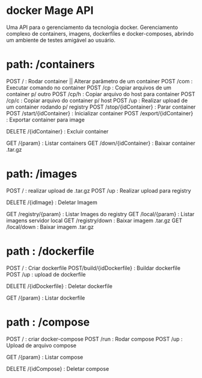# docker Mage API

Uma API para o gerenciamento da tecnologia docker. Gerenciamento complexo de containers, imagens, dockerfiles e docker-composes, abrindo um ambiente de testes amigável ao usuário.

# path: /containers

POST / : Rodar container || Alterar parâmetro de um container
POST /com : Executar comando no container
POST /cp : Copiar arquivos de um container p/ outro
POST /cp/h : Copiar arquivo do host para container
POST /cp/c : Copiar arquivo do container p/ host
POST /up : Realizar upload de um container rodando p/ registry
POST /stop/{idContainer} : Parar container
POST /start/{idContainer} : Inicializar container
POST /export/{idContainer} : Exportar container para image

DELETE /{idContainer} : Excluir container

GET /{param} : Listar containers
GET /down/{idContainer} : Baixar container .tar.gz

# path: /images

POST / : realizar upload de .tar.gz
POST /up : Realizar upload para registry

DELETE /{idImage} : Deletar Imagem

GET /registry/{param} : Listar Images do registry
GET /local/{param} : Listar imagens servidor local
GET /registry/down : Baixar imagem .tar.gz
GET /local/down : Baixar imagem .tar.gz 

# path : /dockerfile

POST / : Criar dockerfile
POST/build/{idDockerfile} : Buildar dockerfile
POST /up : upload de dockerfile

DELETE /{idDockerfile} : Deletar dockerfile

GET /{param} : Listar dockerfile

# path : /compose

POST / : criar docker-compose
POST /run : Rodar compose
POST /up : Upload de arquivo compose

GET /{param} : Listar compose

DELETE /{idCompose} : Deletar compose
